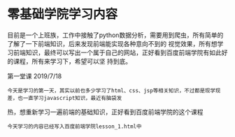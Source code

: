 # 零基础学院学习内容

目前是一个上班族，工作中接触了python数据分析，需要用到爬虫，所有简单的了解了一下前端知识，后来发现前端能实现各种意向不到的
视觉效果，所有想学习前端知识，最终可以写出一个属于自己的网站，正好看到百度前端学院有如此好的课程，所有来学习下，希望可以坚
持到底。

第一堂课 2019/7/18

    今天是学习的第一天，其实以前也多少学习了html、css、jsp等相关知识，不过都是现学现差，也一直学习javascript知识，最近有脑袋发
热，想重新学习一遍前端的基础知识，正好看到百度前端学院的这个课程

    今天学习的内容已经写入百度前端学院lesson_1.html中
    

